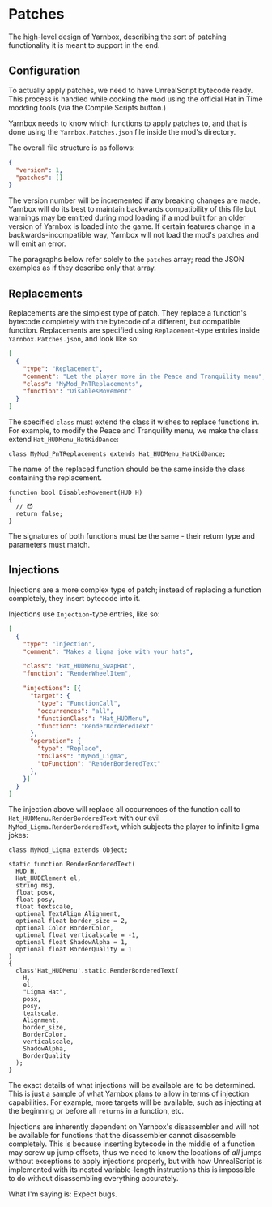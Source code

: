 # Patches

The high-level design of Yarnbox, describing the sort of patching functionality it is meant to
support in the end.

## Configuration

To actually apply patches, we need to have UnrealScript bytecode ready. This process is handled
while cooking the mod using the official Hat in Time modding tools (via the Compile Scripts button.)

Yarnbox needs to know which functions to apply patches to, and that is done using the
`Yarnbox.Patches.json` file inside the mod's directory.

The overall file structure is as follows:
```json
{
  "version": 1,
  "patches": []
}
```
The version number will be incremented if any breaking changes are made. Yarnbox will do its best
to maintain backwards compatibility of this file but warnings may be emitted during mod loading if
a mod built for an older version of Yarnbox is loaded into the game. If certain features change in
a backwards-incompatible way, Yarnbox will not load the mod's patches and will emit an error.

The paragraphs below refer solely to the `patches` array; read the JSON examples as if they describe
only that array.

## Replacements

Replacements are the simplest type of patch. They replace a function's bytecode completely
with the bytecode of a different, but compatible function. Replacements are specified using
`Replacement`-type entries inside `Yarnbox.Patches.json`, and look like so:
```json
[
  {
    "type": "Replacement",
    "comment": "Let the player move in the Peace and Tranquility menu",
    "class": "MyMod_PnTReplacements",
    "function": "DisablesMovement"
  }
]
```

The specified `class` must extend the class it wishes to replace functions in. For example, to
modify the Peace and Tranquility menu, we make the class extend `Hat_HUDMenu_HatKidDance`:
```unrealscript
class MyMod_PnTReplacements extends Hat_HUDMenu_HatKidDance;
```

The name of the replaced function should be the same inside the class containing the replacement.
```unrealscript
function bool DisablesMovement(HUD H)
{
  // 😈
  return false;
}
```

The signatures of both functions must be the same - their return type and parameters must match.

## Injections

Injections are a more complex type of patch; instead of replacing a function completely, they
insert bytecode into it.

Injections use `Injection`-type entries, like so:
```json
[
  {
    "type": "Injection",
    "comment": "Makes a ligma joke with your hats",

    "class": "Hat_HUDMenu_SwapHat",
    "function": "RenderWheelItem",

    "injections": [{
      "target": {
        "type": "FunctionCall",
        "occurrences": "all",
        "functionClass": "Hat_HUDMenu",
        "function": "RenderBorderedText"
      },
      "operation": {
        "type": "Replace",
        "toClass": "MyMod_Ligma",
        "toFunction": "RenderBorderedText"
      },
    }]
  }
]
```

The injection above will replace all occurrences of the function call to
`Hat_HUDMenu.RenderBorderedText` with our evil `MyMod_Ligma.RenderBorderedText`, which subjects the
player to infinite ligma jokes:
```unrealscript
class MyMod_Ligma extends Object;

static function RenderBorderedText(
  HUD H,
  Hat_HUDElement el,
  string msg,
  float posx,
  float posy,
  float textscale,
  optional TextAlign Alignment,
  optional float border_size = 2,
  optional Color BorderColor,
  optional float verticalscale = -1,
  optional float ShadowAlpha = 1,
  optional float BorderQuality = 1
)
{
  class'Hat_HUDMenu'.static.RenderBorderedText(
    H,
    el,
    "Ligma Hat",
    posx,
    posy,
    textscale,
    Alignment,
    border_size,
    BorderColor,
    verticalscale,
    ShadowAlpha,
    BorderQuality
  );
}
```

The exact details of what injections will be available are to be determined. This is just a sample
of what Yarnbox plans to allow in terms of injection capabilities. For example, more targets will
be available, such as injecting at the beginning or before all `return`s in a function, etc.

Injections are inherently dependent on Yarnbox's disassembler and will not be available for
functions that the disassembler cannot disassemble completely. This is because inserting bytecode
in the middle of a function may screw up jump offsets, thus we need to know the locations of _all_
jumps without exceptions to apply injections properly, but with how UnrealScript is implemented
with its nested variable-length instructions this is impossible to do without disassembling
everything accurately.

What I'm saying is: Expect bugs.
